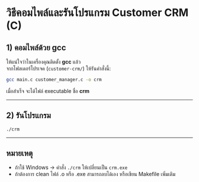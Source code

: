 # วิธีคอมไพล์และรันโปรแกรม Customer CRM (C)

## 1) คอมไพล์ด้วย gcc
ให้แน่ใจว่าในเครื่องคุณติดตั้ง **gcc** แล้ว  
จากโฟลเดอร์โปรเจค (`customer-crm/`) ให้รันคำสั่งนี้:

```bash
gcc main.c customer_manager.c -o crm
```

เมื่อสำเร็จ จะได้ไฟล์ executable ชื่อ **crm**

---

## 2) รันโปรแกรม
```bash
./crm
```

---

## หมายเหตุ
- ถ้าใช้ Windows → คำสั่ง `./crm` ให้เปลี่ยนเป็น `crm.exe`
- ถ้าต้องการ clean ไฟล์ .o หรือ .exe สามารถลบได้เอง หรือเขียน Makefile เพิ่มเติม
